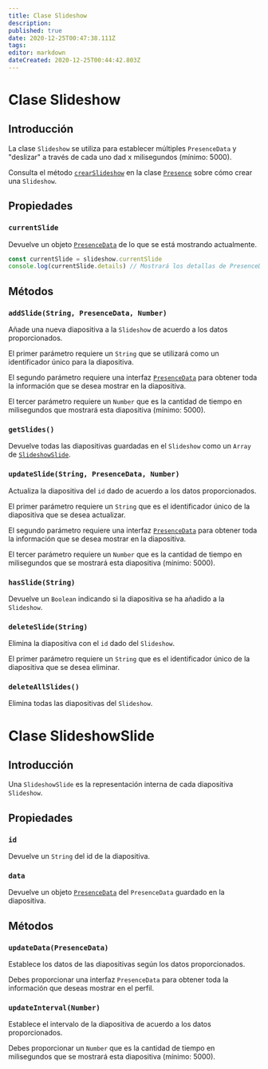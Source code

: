 ```yaml
---
title: Clase Slideshow
description:
published: true
date: 2020-12-25T00:47:38.111Z
tags:
editor: markdown
dateCreated: 2020-12-25T00:44:42.803Z
---
```


# Clase Slideshow

## Introducción

La clase `Slideshow` se utiliza para establecer múltiples `PresenceData` y "deslizar" a través de cada uno dad x milisegundos (mínimo: 5000).

Consulta el método [`crearSlideshow`](/dev/presence/class#createslideshow) en la clase [`Presence`](/dev/presence/class) sobre cómo crear una `Slideshow`.

## Propiedades

### `currentSlide`

Devuelve un objeto [`PresenceData`](/dev/presence/class#presencedata-interface) de lo que se está mostrando actualmente.

```typescript
const currentSlide = slideshow.currentSlide
console.log(currentSlide.details) // Mostrará los detallas de PresenceData
```

## Métodos

### `addSlide(String, PresenceData, Number)`

Añade una nueva diapositiva a la `Slideshow` de acuerdo a los datos proporcionados.

El primer parámetro requiere un `String` que se utilizará como un identificador único para la diapositiva.

El segundo parámetro requiere una interfaz [`PresenceData`](/dev/presence/class#presencedata-interface) para obtener toda la información que se desea mostrar en la diapositiva.

El tercer parámetro requiere un `Number` que es la cantidad de tiempo en milisegundos que mostrará esta diapositiva (mínimo: 5000).

### `getSlides()`

Devuelve todas las diapositivas guardadas en el `Slideshow` como un `Array` de [`SlideshowSlide`](#slideshowslide-class).

### `updateSlide(String, PresenceData, Number)`

Actualiza la diapositiva del `id` dado de acuerdo a los datos proporcionados.

El primer parámetro requiere un `String` que es el identificador único de la diapositiva que se desea actualizar.

El segundo parámetro requiere una interfaz [`PresenceData`](/dev/presence/class#presencedata-interface) para obtener toda la información que se desea mostrar en la diapositiva.

El tercer parámetro requiere un `Number` que es la cantidad de tiempo en milisegundos que se mostrará esta diapositiva (mínimo: 5000).

### `hasSlide(String)`

Devuelve un `Boolean` indicando si la diapositiva se ha añadido a la `Slideshow`.

### `deleteSlide(String)`

Elimina la diapositiva con el `id` dado del `Slideshow`.

El primer parámetro requiere un `String` que es el identificador único de la diapositiva que se desea eliminar.

### `deleteAllSlides()`

Elimina todas las diapositivas del `Slideshow`.

# Clase SlideshowSlide

## Introducción

Una `SlideshowSlide` es la representación interna de cada diapositiva `Slideshow`.

## Propiedades

### `id`

Devuelve un `String` del id de la diapositiva.

### `data`

Devuelve un objeto [`PresenceData`](/dev/presence/class#presencedata-interface) del `PresenceData` guardado en la diapositiva.

## Métodos

### `updateData(PresenceData)`

Establece los datos de las diapositivas según los datos proporcionados.

Debes proporcionar una interfaz `PresenceData` para obtener toda la información que deseas mostrar en el perfil.

### `updateInterval(Number)`

Establece el intervalo de la diapositiva de acuerdo a los datos proporcionados.

Debes proporcionar un `Number` que es la cantidad de tiempo en milisegundos que se mostrará esta diapositiva (mínimo: 5000).